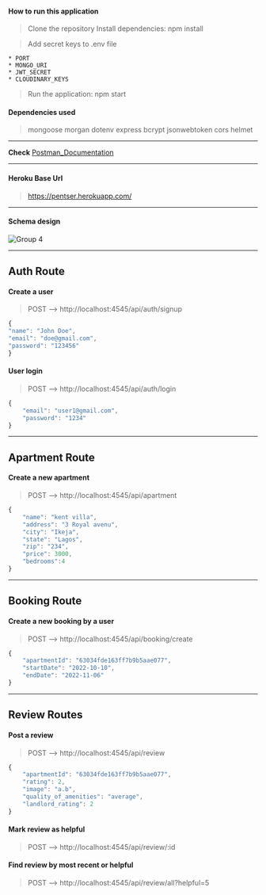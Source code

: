 #### How to run this application

> Clone the repository
> Install dependencies: npm install

> Add secret keys to .env file

    * PORT
    * MONGO_URI
    * JWT_SECRET
    * CLOUDINARY_KEYS

> Run the application: npm start

#### Dependencies used

> mongoose morgan dotenv express bcrypt jsonwebtoken cors helmet

---

**Check** [Postman_Documentation](https://documenter.getpostman.com/view/15544476/VUqpudL7)

---

#### Heroku Base Url

> https://pentser.herokuapp.com/

---

#### Schema design

![Group 4](https://user-images.githubusercontent.com/70065792/185910330-8ffa8afd-cd24-49ed-9acf-e91485b5aaf9.png)

---

## Auth Route

#### Create a user

> POST --> http://localhost:4545/api/auth/signup

```javascript
{
"name": "John Doe",
"email": "doe@gmail.com",
"password": "123456"
}
```

#### User login

> POST --> http://localhost:4545/api/auth/login

```javascript
{
    "email": "user1@gmail.com",
    "password": "1234"
}
```

---

## Apartment Route

#### Create a new apartment

> POST --> http://localhost:4545/api/apartment

```javascript
{
    "name": "kent villa",
    "address": "3 Royal avenu",
    "city": "Ikeja",
    "state": "Lagos",
    "zip": "234",
    "price": 3000,
    "bedrooms":4
}
```

---

## Booking Route

#### Create a new booking by a user

> POST --> http://localhost:4545/api/booking/create

```javascript
{
    "apartmentId": "63034fde163ff7b9b5aae077",
    "startDate": "2022-10-10",
    "endDate": "2022-11-06"
}
```

---

## Review Routes

#### Post a review

> POST --> http://localhost:4545/api/review

```javascript
{
    "apartmentId": "63034fde163ff7b9b5aae077",
    "rating": 2,
    "image": "a.b",
    "quality_of_amenities": "average",
    "landlord_rating": 2
}
```

#### Mark review as helpful

> POST --> http://localhost:4545/api/review/:id

#### Find review by most recent or helpful

> POST --> http://localhost:4545/api/review/all?helpful=5
